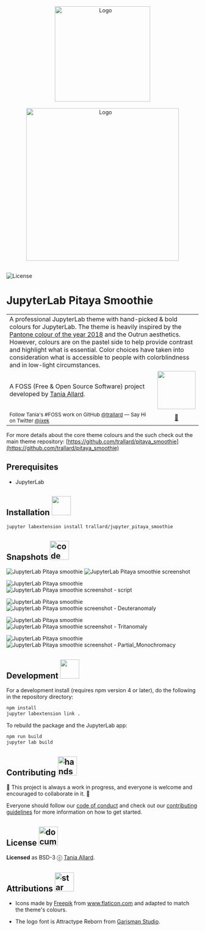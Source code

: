 <div align="center">
 <img alt="Logo" src="https://github.com/trallard/pitaya_smoothie/blob/master/images/logos/logo_squared.png?raw=true" width="250" />
</div>
<br>

<div align="center">
 <img alt="Logo" src="https://github.com/trallard/pitaya_smoothie/blob/master/images/logos/wording.png?raw=true" width="400" />
</div>
<br>

![License](https://img.shields.io/badge/License-BSD%203--Clause-gray.svg?colorA=2D2A56&colorB=7A76C2&style=flat.svg)


# JupyterLab Pitaya Smoothie



<table width='100%' align="center">
 <tr>
 <td align='left' width='100%' colspan='2'>
 A professional JupyterLab theme with hand-picked & bold colours for JupyterLab. The theme is heavily inspired by the <a href="https://www.pantone.com/color-intelligence/color-of-the-year/color-of-the-year-2018">Pantone colour of the year 2018</a> and the Outrun aesthetics.
 However, colours are on the pastel side to help provide contrast and highlight what is essential.
 Color choices have taken into consideration what is accessible to people with colorblindness and in low-light circumstances.
 </td>
 </tr>
 <tr>
 <td>
 A FOSS (Free & Open Source Software) project developed by <a href='https://github.com/trallard' target="_blank">Tania Allard</a>.
 </td>
 <td align='center'>
 <a target="_blank" href='https://bitsandchips.me/'>
 <img src='https://img.shields.io/badge/%E2%86%92-TANIA%20ALLARD-gray.svg?colorA=2D2A56&colorB=7A76C2&style=flat' width='100' />
 </a>
 </td>
 </tr>
 <tr><td><sup> Follow Tania's #FOSS work on GitHub <a href='https://github.com/trallard'>@trallard</a> — Say Hi on Twitter <a href="https://twitter.com/ixek/">@ixek</a></sup></td><td align='center'> <a target="_blank" href='https://bitsandchips.me/'>👋 </a></td></tr>
</table>

For more details about the core theme colours and the such check out the main theme repository: [https://github.com/trallard/pitaya_smoothie](https://github.com/trallard/pitaya_smoothie)

## Prerequisites

* JupyterLab

## Installation <img src=https://github.com/trallard/pitaya_smoothie/raw/master/images/icons/settings.png  width="50"/>

```bash
jupyter labextension install trallard/jupyter_pitaya_smoothie
```

## Snapshots <img alt="code" src="https://github.com/trallard/pitaya_smoothie/raw/master/images/icons/code.png" width="50" />

![JupyterLab Pitaya smoothie](https://img.shields.io/badge/JupyterLab-Pitaya%20Smoothie-gray.svg?colorA=2D2A56&colorB=7A76C2&style=flat.svg)
<img alt="JupyterLab Pitaya smoothie screenshot" src="./assets/JupyterLab.png"/>

![JupyterLab Pitaya smoothie](https://img.shields.io/badge/JupyterLab-Pitaya%20Smoothie-gray.svg?colorA=2D2A56&colorB=7A76C2&style=flat.svg)
<img alt="JupyterLab Pitaya smoothie screenshot - script" src="./assets/JupyterLab2.png"/>

![JupyterLab Pitaya smoothie](https://img.shields.io/badge/JupyterLab-Pitaya%20Smoothie%20DEUTERANOMALY-gray.svg?colorA=2D2A56&colorB=7A76C2&style=flat.svg)
<img alt="JupyterLab Pitaya smoothie screenshot - Deuteranomaly" src="./assets/Deuteranomaly.png"/>

![JupyterLab Pitaya smoothie](https://img.shields.io/badge/JupyterLab-Pitaya%20Smoothie%20TRITANOMALY-gray.svg?colorA=2D2A56&colorB=7A76C2&style=flat.svg)
<img alt="JupyterLab Pitaya smoothie screenshot - Tritanomaly" src="./assets/Tritanomaly.png"/>

![JupyterLab Pitaya smoothie](https://img.shields.io/badge/JupyterLab-Pitaya%20Smoothie%20PARTIAL%20MONOCHROMACY-gray.svg?colorA=2D2A56&colorB=7A76C2&style=flat.svg)
<img alt="JupyterLab Pitaya smoothie screenshot - Partial_Monochromacy" src="./assets/Partial_Monochromacy.png"/>

## Development <img src=https://github.com/trallard/pitaya_smoothie/raw/master/images/icons/browser.png  width="50"/>

For a development install (requires npm version 4 or later), do the following in the repository directory:

```bash
npm install
jupyter labextension link .
```

To rebuild the package and the JupyterLab app:

```bash
npm run build
jupyter lab build
```
## Contributing <img alt="hands" src="https://github.com/trallard/pitaya_smoothie/blob/master/images/icons/teamwork.png?raw=true" width="50" />

🚧 This project is always a work in progress, and everyone is welcome and encouraged to collaborate in it. 🚧

Everyone should follow our [code of conduct](./CODE_OF_CONDUCT.md) and check out our [contributing guidelines](CONTRIBUTING.md) for more information on how to get started.

## License <img alt="documents" src="https://github.com/trallard/pitaya_smoothie/blob/master/images/icons/archives.png?raw=true" width="50" />

**Licensed** as BSD-3 ⓒ [Tania Allard](https:/trallard.dev/).

## Attributions <img alt="star" src="https://github.com/trallard/pitaya_smoothie/raw/master/images/icons/favorite.png" width="50" />

- Icons made by <a href="https://www.flaticon.com/authors/freepik" title="Freepik">Freepik</a> from <a href="https://www.flaticon.com/" title="Flaticon">www.flaticon.com</a> and adapted to match the theme's colours.

- The logo font is Attractype Reborn from [Garisman Studio](https://befonts.com/designer/garisman-studio).
